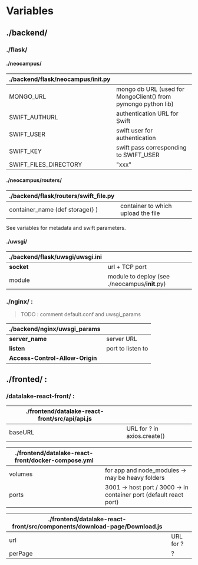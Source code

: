 # Variables

## ./backend/
### ./flask/
#### ./neocampus/


|./backend/flask/neocampus/__init__.py||
|--|--|
|MONGO_URL | mongo db URL (used for MongoClient() from pymongo python lib)|
|SWIFT_AUTHURL | authentication URL for Swift |
|SWIFT_USER | swift user for authentication |
|SWIFT_KEY | swift pass corresponding to SWIFT_USER|
|SWIFT_FILES_DIRECTORY| "xxx"|

#### ./neocampus/routers/
|./backend/flask/routers/swift_file.py||
|--|--|
| container_name (def storage() ) | container to which upload the file| 

See variables for metadata and swift parameters.

#### ./uwsgi/

|./backend/flask/uwsgi/uwsgi.ini||
|--|--|
|**socket** | url + TCP port |
| module | module to deploy (see ./neocampus/__init__.py)|

### ./nginx/ : 
> TODO : comment default.conf and uwsgi_params

|./backend/nginx/uwsgi_params||
|--|--|
|**server_name** | server URL|
|**listen** |port to listen to|
|**Access-Control-Allow-Origin** || 
    
## ./fronted/ :
### /datalake-react-front/ : 

|./frontend/datalake-react-front/src/api/api.js||
|--|--|
|baseURL| URL for ? in axios.create()|


|./frontend/datalake-react-front/docker-compose.yml||
|--|--|
|volumes| for app and node_modules -> may be heavy folders|
|ports| 3001 -> host port / 3000 -> in container port (default react port) |

|./frontend/datalake-react-front/src/components/download-page/Download.js||
|--|--|
|url| URL for ?|
|perPage| ?|


    